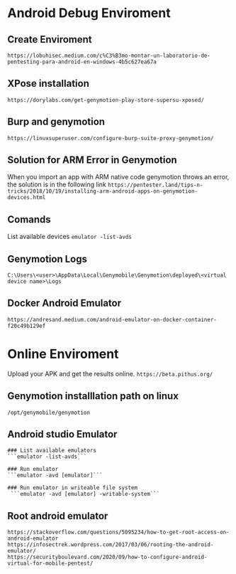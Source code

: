# Android Debug Enviroment

## Create Enviroment
```https://lobuhisec.medium.com/c%C3%B3mo-montar-un-laboratorio-de-pentesting-para-android-en-windows-4b5c627ea67a```

## XPose installation
```https://dorylabs.com/get-genymotion-play-store-supersu-xposed/```

## Burp and genymotion
```https://linuxsuperuser.com/configure-burp-suite-proxy-genymotion/```

## Solution for ARM Error in Genymotion
When you import an app with ARM native code genymotion throws an error, the solution is in the following link
```https://pentester.land/tips-n-tricks/2018/10/19/installing-arm-android-apps-on-genymotion-devices.html```

## Comands
List available devices
```emulator -list-avds```

## Genymotion Logs
```C:\Users\<user>\AppData\Local\Genymobile\Genymotion\deployed\<virtual device name>\Logs```

## Docker Android Emulator
```https://andresand.medium.com/android-emulator-on-docker-container-f20c49b129ef```

# Online Enviroment
Upload your APK and get the results online.
```https://beta.pithus.org/```

## Genymotion installlation path on linux
```/opt/genymobile/genymotion```

## Android studio Emulator
	### List available emulators
	```emulator -list-avds```

	### Run emulator
	```emulator -avd [emulator]```

	### Run emulator in writeable file system
	 ```emulator -avd [emulator] -writable-system```

## Root android emulator
	https://stackoverflow.com/questions/5095234/how-to-get-root-access-on-android-emulator
	https://infosectrek.wordpress.com/2017/03/06/rooting-the-android-emulator/
	https://securityboulevard.com/2020/09/how-to-configure-android-virtual-for-mobile-pentest/
